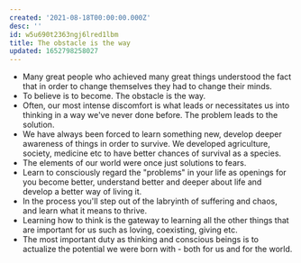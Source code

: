```yaml
---
created: '2021-08-18T00:00:00.000Z'
desc: ''
id: w5u690t2363ngj6lred1lbm
title: The obstacle is the way
updated: 1652798258027
---
```

   
   
- Many great people who achieved many great things understood the fact that in order to change themselves they had to change their minds.   
- To believe is to become. The obstacle is the way.   
- Often, our most intense discomfort is what leads or necessitates us into thinking in a way we've never done before. The problem leads to the solution.   
- We have always been forced to learn something new, develop deeper awareness of things in order to survive. We developed agriculture, society, medicine etc to have better chances of survival as a species.   
- The elements of our world were once just solutions to fears.   
- Learn to consciously regard the "problems" in your life as openings for you become better, understand better and deeper about life and develop a better way of living it.   
- In the process you'll step out of the labryinth of suffering and chaos, and learn what it means to thrive.   
- Learning how to think is the gateway to learning all the other things that are important for us such as loving, coexisting, giving etc.   
- The most important duty as thinking and conscious beings is to actualize the potential we were born with - both for us and for the world.